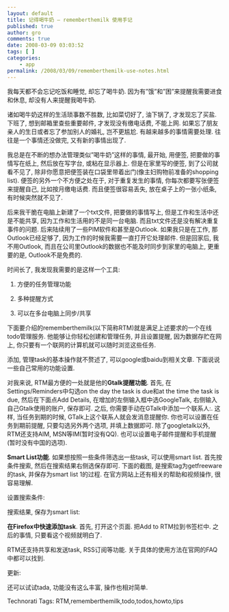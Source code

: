 ```yaml
---
layout: default
title: 记得喝牛奶 – rememberthemilk 使用手记
published: true
author: gro
comments: true
date: 2008-03-09 03:03:52
tags: [ ]
categories:
    - app
permalink: /2008/03/09/rememberthemilk-use-notes.html
---
```

我每天都不会忘记吃饭和睡觉, 却忘了喝牛奶. 因为有&#8221;饿&#8221;和&#8221;困&#8221;来提醒我需要进食和休息, 却没有人来提醒我喝牛奶.

诸如喝牛奶这样的生活琐事数不胜数, 比如菜切好了, 油下锅了, 才发现忘了买盐. 下班了, 想到邮箱里查些重要邮件, 才发现没有缴电话费, 不能上网. 如果忘了朋友亲人的生日或者忘了参加别人的婚礼, 岂不更尴尬. 有越来越多的事情需要处理. 往往是一个事情还没做完, 又有新的事情出现了.

我总是在不断的想办法管理类似&#8221;喝牛奶&#8221;这样的事情, 最开始, 用便签, 把要做的事情写在纸上, 然后放在写字台, 或粘在显示器上. 但是在家里写的便签, 到了公司就看不见了, 除非你愿意把便签装在口袋里带着出门(像主妇购物前准备的shopping list). 便签的另外一个不方便之处在于, 对于重复发生的事情, 你每次都要写张便签来提醒自己, 比如按月缴电话费. 而且便签很容易丢失, 放在桌子上的一张小纸条, 有时候突然就不见了.



后来我干脆在电脑上新建了一个txt文件, 把要做的事情写上, 但是工作和生活中还是不能共享, 因为工作和生活用的不是同一台电脑. 而且txt文件还是没有解决重复事件的问题. 后来陆续用了一些PIM软件和甚至是Outlook. 如果我只是在工作, 那Outlook已经足够了, 因为工作的时候我需要一直打开它处理邮件. 但是回家后, 我不用Outlook, 而且在公司里Outlook的数据也不能及时同步到家里的电脑上, 更重要的是, Outlook不是免费的.

时间长了, 我发现我需要的是这样一个工具:

1. 方便的任务管理功能
  
2. 多种提醒方式
  
3. 可以在多台电脑上同步/共享

下面要介绍的rememberthemilk(以下简称RTM)就是满足上述要求的一个在线todo管理服务. 他能够让你轻松创建和管理任务, 并且设置提醒, 因为数据存贮在网上, 你只要有一个联网的计算机就可以随时浏览这些任务.

添加, 管理task的基本操作就不赘述了, 可以google或baidu到相关文章. 下面说说一些自己常用的功能设置.

对我来说, RTM最方便的一处就是他的**Gtalk提醒功能**. 首先, 在Settings/Reminders中勾选on the day the task is due和at the time the task is due, 然后在下面点Add Details, 在增加的左侧输入框中选GoogleTalk, 右侧输入自己Gtalk使用的账户, 保存即可. 之后, 你需要手动在GTalk中添加一个联系人:. 这样, 当任务到期的时候, GTalk上这个联系人就会发消息提醒你. 你也可以设置在任务到期前提醒, 只要勾选另外两个选项, 并填上数据即可. 除了googletalk以外, RTM还支持AIM, MSN等IM(暂时没有QQ). 也可以设置电子邮件提醒和手机提醒(暂时没有中国的选项).

[][1]

[][2]

**Smart List功能**. 如果想按照一些条件筛选出一些task, 可以使用smart list. 首先按条件搜索, 然后在搜索结果右侧选保存即可. 下面的截图, 是搜索tag为getfreeware的task, 并保存为smart list 1的过程. 在官方网站上还有相关的帮助和视频操作, 很容易理解.

设置搜索条件:

[][3]

搜索结果, 保存为smart list:

[][4]

**在Firefox中快速添加task**. 首先, 打开这个页面. 把Add to RTM拉到书签栏中. 之后的事情, 只要看这个视频就明白了.

[][5]

RTM还支持共享和发送task, RSS订阅等功能. 关于具体的使用方法在官网的FAQ中都可以找到.

更新:
  
还可以试试tada, 功能没有这么丰富, 操作也相对简单.


  Technorati Tags: RTM,rememberthemilk,todo,todos,howto,tips


 [1]: http://getfreeware.net/wp-content/uploads/2008/03/screenshot-9-03-2008-6-44-24-pm.png
 [2]: http://getfreeware.net/wp-content/uploads/2008/03/screenshot-9-03-2008-6-47-19-pm.png
 [3]: http://getfreeware.net/wp-content/uploads/2008/03/screenshot-9-03-2008-7-06-48-pm.png
 [4]: http://getfreeware.net/wp-content/uploads/2008/03/screenshot-9-03-2008-7-05-33-pm.png
 [5]: http://getfreeware.net/wp-content/uploads/2008/03/quickadd-safari-step1.png